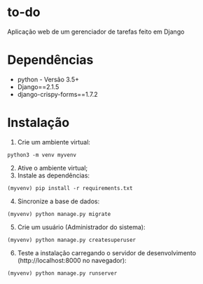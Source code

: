 # to-do
Aplicação web de um gerenciador de tarefas feito em Django

# Dependências
- python - Versão 3.5+
- Django==2.1.5
- django-crispy-forms==1.7.2

# Instalação
1. Crie um ambiente virtual:
```
python3 -m venv myvenv
```
2. Ative o ambiente virtual;
3. Instale as dependências:
```
(myvenv) pip install -r requirements.txt
```
4. Sincronize a base de dados:
```
(myvenv) python manage.py migrate
```
5. Crie um usuário (Administrador do sistema):
```
(myvenv) python manage.py createsuperuser
```
6. Teste a instalação carregando o servidor de desenvolvimento (http://localhost:8000 no navegador):
```
(myvenv) python manage.py runserver
```

